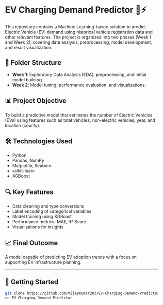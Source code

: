 # EV Charging Demand Predictor 🚗⚡

This repository contains a Machine Learning-based solution to predict Electric Vehicle (EV) demand using historical vehicle registration data and other relevant features. The project is organized into two phases (Week 1 and Week 2), covering data analysis, preprocessing, model development, and result visualization.

## 📁 Folder Structure

- **Week 1**: Exploratory Data Analysis (EDA), preprocessing, and initial model building.
- **Week 2**: Model tuning, performance evaluation, and visualizations.
  
## 📊 Project Objective

To build a predictive model that estimates the number of Electric Vehicles (EVs) using features such as total vehicles, non-electric vehicles, year, and location (county).

## 🛠️ Technologies Used

- Python
- Pandas, NumPy
- Matplotlib, Seaborn
- scikit-learn
- XGBoost

## 🔍 Key Features

- Data cleaning and type conversions
- Label encoding of categorical variables
- Model training using XGBoost
- Performance metrics: MAE, R² Score
- Visualizations for insights

## 📈 Final Outcome

A model capable of predicting EV adoption trends with a focus on supporting EV infrastructure planning.

---

## 🚀 Getting Started

```bash
git clone https://github.com/VijayKumar203/EV-Charging-Demand-Predictor.git
cd EV-Charging-Demand-Predictor
